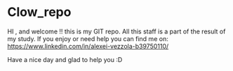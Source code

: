 # Clow_repo
HI , and welcome !! this is my GIT repo. All this staff is a part of the result of my study.
If you enjoy or need help you can find me on: 
https://www.linkedin.com/in/alexei-vezzola-b39750110/

Have a nice day and glad to help you :D
